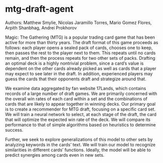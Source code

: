 # mtg-draft-agent

Authors: Matthew Smylie, Nicolas Jaramillo Torres, Mario Gomez Flores, Arpith Shanbhag, Andrei Prokhorov

Magic: The Gathering (MTG) is a popular trading card game that has been active for more than thirty years. The draft format of this game proceeds as follows: each player opens a sealed pack of cards, chooses one to keep, then passes the rest to the player next to them. This repeats until no cards remain, and then the process repeats for two other sets of packs. Drafting an optimal deck is a highly nontrivial problem, since a card’s value is dependent on the other cards already picked as well as cards that a player may expect to see later in the draft. In addition, experienced players may guess the cards that their opponents draft and strategize around that.

We examine data aggregated by fan website 17Lands, which contains records of a large number of draft games. We are primarily concerned with the overall win rates of each card within a set and the combinations of cards that are likely to appear together in winning decks. Our primary goal is to create a recommender for MTG draft, focusing on a specific card set. We will train a neural network to select, at each stage of the draft, the card that will optimize the expected win rate of the deck. We will compare its performance to that of simple algorithms based on heuristics to determine success.

Further, we seek to explore generalizations of this model to other sets by analyzing keywords in the cards’ text. We will train our model to recognize similarities in different cards’ functions. Ideally, the model will be able to predict synergies among cards even in new sets.
